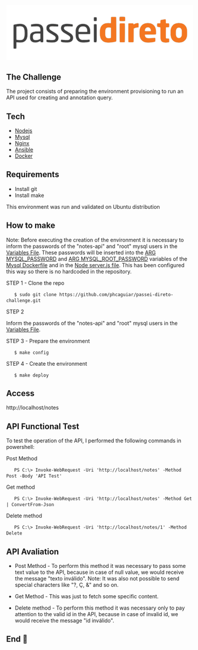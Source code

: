 ![alt text](https://github.com/phcaguiar/passei-direto-challenge/blob/master/img/logo_passeidireto.svg)


## The Challenge

The project consists of preparing the environment provisioning to run an API used for creating and
annotation query.

## Tech

  * [Nodejs](https://nodejs.org/en/)
  * [Mysql](https://www.mysql.com/)
  * [Nginx](https://nginx.org/en/)
  * [Ansible](https://www.ansible.com/)
  * [Docker](https://www.docker.com/)
## Requirements

  * Install git 
  * Install make

This environment was run and validated on Ubuntu distribution

## How to make

Note: Before executing the creation of the environment it is necessary to inform the passwords of the "notes-api" and "root" mysql users in the [Variables File](https://github.com/phcaguiar/passei-direto-challenge/blob/master/variables). These passwords will be inserted into the [ARG MYSQL_PASSWORD](https://github.com/phcaguiar/passei-direto-challenge/blob/master/docker-compose/mysql/Dockerfile#L8) and [ARG MYSQL_ROOT_PASSWORD](https://github.com/phcaguiar/passei-direto-challenge/blob/master/docker-compose/mysql/Dockerfile#L9) variables of the [Mysql Dockerfile](https://github.com/phcaguiar/passei-direto-challenge/blob/master/docker-compose/mysql/Dockerfile) and in the [Node server.js file](https://github.com/phcaguiar/passei-direto-challenge/blob/master/docker-compose/node/server.js). This has been configured this way so there is no hardcoded in the repository.

STEP 1 - Clone the repo

  ```
     $ sudo git clone https://github.com/phcaguiar/passei-direto-challenge.git
  ```
  
STEP 2  
  
Inform the passwords of the "notes-api" and "root" mysql users in the [Variables File](https://github.com/phcaguiar/passei-direto-challenge/blob/master/variables).  

STEP 3 - Prepare the environment

  ```
     $ make config
  ```

STEP 4 - Create the environment

  ```
     $ make deploy
  ```

## Access
 
http://localhost/notes
  
## API Functional Test 

To test the operation of the API, I performed the following commands in powershell:

Post Method

  ```
     PS C:\> Invoke-WebRequest -Uri 'http://localhost/notes' -Method Post -Body 'API Test'
  ```

Get method

  ```
     PS C:\> Invoke-WebRequest -Uri 'http://localhost/notes' -Method Get | ConvertFrom-Json
  ```

Delete method

  ```
     PS C:\> Invoke-WebRequest -Uri 'http://localhost/notes/1' -Method Delete
  ```

## API Avaliation

* Post Method - To perform this method it was necessary to pass some text value to the API, because in case of null value, we would receive the message "texto inválido". Note: It was also not possible to send special characters like "?, Ç, &" and so on.

* Get Method - This was just to fetch some specific content.

* Delete method - To perform this method it was necessary only to pay attention to the valid id in the API, because in case of invalid id, we would receive the message "id inválido".

## End :raised_hands:

